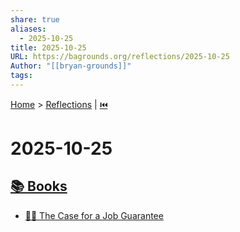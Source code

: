 ```yaml
---
share: true
aliases:
  - 2025-10-25
title: 2025-10-25
URL: https://bagrounds.org/reflections/2025-10-25
Author: "[[bryan-grounds]]"
tags:
---
```

[Home](../index.md) > [Reflections](./index.md) | [⏮️](./2025-10-24.md)  
# 2025-10-25  
## [📚 Books](../books/index.md)  
- [💼✅ The Case for a Job Guarantee](../books/the-case-for-a-job-guarantee.md)